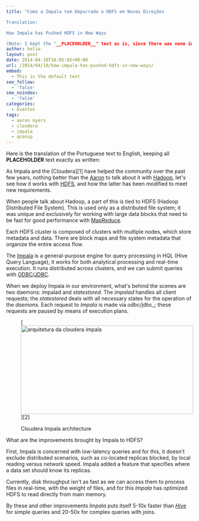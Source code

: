 ```yaml
---
title: "Como a Impala tem Empurrado o HDFS em Novas Direções

Translation:

How Impala has Pushed HDFS in New Ways

(Note: I kept the "__PLACEHOLDER__" text as is, since there was none in the original Portuguese text.)"
author: helio
layout: post
date: 2014-04-10T16:05:02+00:00
url: /2014/04/10/how-impala-has-pushed-hdfs-in-new-ways/
embed:
  - This is the default text
seo_follow:
  - 'false'
seo_noindex:
  - 'false'
categories:
  - Eventos
tags:
  - aaron myers
  - cloudera
  - impala
  - qconsp
---
```


Here is the translation of the Portuguese text to English, keeping all __PLACEHOLDER__ text exactly as written:

As Impala and the [Cloudera][1] have helped the community over the past few years, nothing better than the <a title="Aaron Myers" href="https://twitter.com/atm" target="_blank">Aaron</a> to talk about it with <a title="Hadoop" href="http://hadoop.apache.org/" target="_blank">Hadoop</a>, let's see how it works with <a title="HDFS" href="http://hadoop.apache.org/docs/r1.2.1/hdfs_design.html" target="_blank">HDFS</a>, and how the latter has been modified to meet new requirements.

When people talk about Hadoop, a part of this is tied to HDFS (Hadoop Distributed File System). This is used only as a distributed file system; it was unique and exclusively for working with large data blocks that need to be fast for good performance with <a title="MapReduce" href="http://en.wikipedia.org/wiki/MapReduce" target="_blank">MapReduce</a>.

Each HDFS cluster is composed of clusters with multiple nodes, which store metadata and data. There are block maps and file system metadata that organize the entire access flow.

The <a title="Impala" href="http://en.wikipedia.org/wiki/Cloudera_Impala" target="_blank">Impala</a> is a general-purpose engine for query processing in HQL (Hive Query Language), it works for both analytical processing and real-time execution. It runs distributed across clusters, and we can submit queries with <a title="Open Database Connectivity" href="http://en.wikipedia.org/wiki/ODBC" target="_blank">ODBC</a>/<a title="Java Database Connectivity" href="http://en.wikipedia.org/wiki/JDBC" target="_blank">JDBC</a>.

When we deploy Impala in our environment, what's behind the scenes are two daemons: impalad and _statestored_. The _impalad_ handles all client requests; the _statestored_ deals with all necessary states for the operation of the _daemons_. Each request to _Impala_ is made via odbc/jdbc_; these requests are paused by means of execution plans. <figure id="attachment_831" style="width: 468px" class="wp-caption aligncenter">

[<img class="size-full wp-image-831" alt="arquitetura da cloudera impala" src="http://www.helmed.net/blog/wp-content/uploads/2014/04/cloudera_impala.jpg" width="468" height="240" srcset="http://www.helmed.net/blog/wp-content/uploads/2014/04/cloudera_impala.jpg 468w, http://www.helmed.net/blog/wp-content/uploads/2014/04/cloudera_impala-300x153.jpg 300w" sizes="(max-width: 468px) 100vw, 468px" />][2]<figcaption class="wp-caption-text">Cloudera Impala architecture</figcaption></figure>

What are the improvements brought by Impala to HDFS?

First, Impala is concerned with low-latency queries and for this, it doesn't exclude distributed scenarios, such as co-located replicas blocked, by local reading versus network speed. Impala added a feature that specifies where a data set should know its replicas.

Currently, disk throughput isn't as fast as we can access them to process files in real-time, with the weight of files, and for this _Impala_ has optimized HDFS to read directly from main memory.

By these and other improvements _Impala_ puts itself 5-10x faster than <a title="Hive" href="http://hive.apache.org/" target="_blank"><em>Hive</em></a> for simple queries and 20-50x for complex queries with joins.